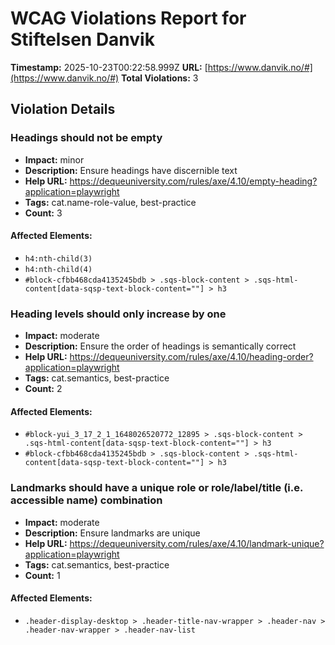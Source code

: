 # WCAG Violations Report for Stiftelsen Danvik

**Timestamp:** 2025-10-23T00:22:58.999Z
**URL:** [https://www.danvik.no/#](https://www.danvik.no/#)
**Total Violations:** 3

## Violation Details

### Headings should not be empty

- **Impact:** minor
- **Description:** Ensure headings have discernible text
- **Help URL:** https://dequeuniversity.com/rules/axe/4.10/empty-heading?application=playwright
- **Tags:** cat.name-role-value, best-practice
- **Count:** 3

#### Affected Elements:

- `h4:nth-child(3)`
- `h4:nth-child(4)`
- `#block-cfbb468cda4135245bdb > .sqs-block-content > .sqs-html-content[data-sqsp-text-block-content=""] > h3`

### Heading levels should only increase by one

- **Impact:** moderate
- **Description:** Ensure the order of headings is semantically correct
- **Help URL:** https://dequeuniversity.com/rules/axe/4.10/heading-order?application=playwright
- **Tags:** cat.semantics, best-practice
- **Count:** 2

#### Affected Elements:

- `#block-yui_3_17_2_1_1648026520772_12895 > .sqs-block-content > .sqs-html-content[data-sqsp-text-block-content=""] > h3`
- `#block-cfbb468cda4135245bdb > .sqs-block-content > .sqs-html-content[data-sqsp-text-block-content=""] > h3`

### Landmarks should have a unique role or role/label/title (i.e. accessible name) combination

- **Impact:** moderate
- **Description:** Ensure landmarks are unique
- **Help URL:** https://dequeuniversity.com/rules/axe/4.10/landmark-unique?application=playwright
- **Tags:** cat.semantics, best-practice
- **Count:** 1

#### Affected Elements:

- `.header-display-desktop > .header-title-nav-wrapper > .header-nav > .header-nav-wrapper > .header-nav-list`

